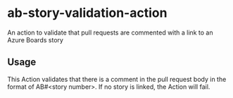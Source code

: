 # ab-story-validation-action
An action to validate that pull requests are commented with a link to an Azure Boards story

## Usage

This Action validates that there is a comment in the pull request body in the format of AB#\<story number\>. If no story is linked, the Action will fail.